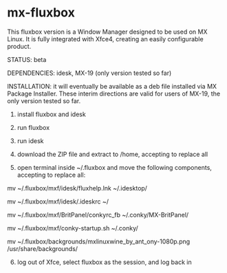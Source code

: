 # mx-fluxbox
This fluxbox version is a Window Manager designed to be used on MX Linux. It is fully integrated with Xfce4, creating an easily configurable product. 

STATUS: beta

DEPENDENCIES: idesk, MX-19 (only version tested so far)

INSTALLATION: it will eventually be available as a deb file installed via MX Package Installer. These interim directions are valid for users of MX-19, the only version tested so far. 

1) install fluxbox and idesk

2) run fluxbox

3) run idesk

4) download the ZIP file and extract to /home, accepting to replace all

5) open terminal inside ~/.fluxbox and move the following components, accepting to replace all:

mv ~/.fluxbox/mxf/idesk/fluxhelp.lnk ~/.idesktop/

mv ~/.fluxbox/mxf/idesk/.ideskrc ~/

mv ~/.fluxbox/mxf/BritPanel/conkyrc_fb ~/.conky/MX-BritPanel/

mv ~/.fluxbox/mxf/conky-startup.sh ~/.conky/

mv ~/.fluxbox/backgrounds/mxlinuxwine_by_ant_ony-1080p.png /usr/share/backgrounds/

6) log out of Xfce, select fluxbox as the session, and log back in 
